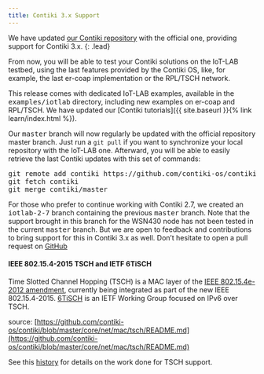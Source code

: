 ```yaml
---
title: Contiki 3.x Support
---
```


We have updated [our Contiki repository](https://github.com/iot-lab/contiki "iot-lab/contiki") with the official one, providing support for Contiki 3.x.
{: .lead}

From now, you will be able to test your Contiki solutions on the IoT-LAB testbed, using the last features provided by the Contiki OS, like, for example, the last er-coap implementation or the RPL/TSCH network.

This release comes with dedicated IoT-LAB examples, available in the <tt>examples/iotlab</tt> directory, including new examples on er-coap and RPL/TSCH. We have updated our [Contiki tutorials]({{ site.baseurl }}{% link learn/index.html %}).

Our <tt>master</tt> branch will now regularly be updated with the official repository master branch. Just run a `git pull` if you want to synchronize your local repository with the IoT-LAB one. Afterward, you will be able to easily retrieve the last Contiki updates with this set of commands:

<pre>git remote add contiki https://github.com/contiki-os/contiki
git fetch contiki
git merge contiki/master
</pre>

For those who prefer to continue working with Contiki 2.7, we created an <tt>iotlab-2-7</tt> branch containing the previous <tt>master</tt> branch. Note that the support brought in this branch for the WSN430 node has not been tested in the current <tt>master</tt> branch. But we are open to feedback and contributions to bring support for this in Contiki 3.x as well. Don’t hesitate to open a pull request on [GitHub](https://github.com/iot-lab/contiki)


#### IEEE 802.15.4-2015 TSCH and IETF 6TiSCH

Time Slotted Channel Hopping (TSCH) is a MAC layer of the [IEEE 802.15.4e-2012 amendment](http://standards.ieee.org/getieee802/download/802.15.4e-2012.pdf), currently being integrated as part of the new IEEE 802.15.4-2015\. [6TiSCH](https://datatracker.ietf.org/wg/6tisch) is an IETF Working Group focused on IPv6 over TSCH.

source: [https://github.com/contiki-os/contiki/blob/master/core/net/mac/tsch/README.md](https://github.com/contiki-os/contiki/blob/master/core/net/mac/tsch/README.md)

See this [history](https://github.com/iot-lab/contiki/commits/master/platform/openlab/radio-rf2xx.c) for details on the work done for TSCH support.
